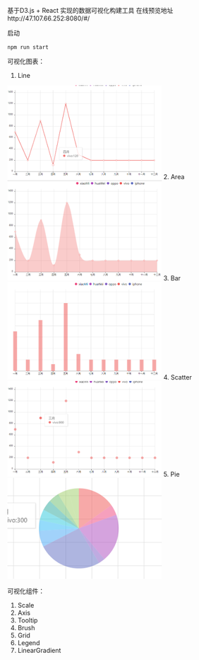 基于D3.js + React 实现的数据可视化构建工具 在线预览地址http://47.107.66.252:8080/#/

启动
~~~
npm run start
~~~

可视化图表：
1. Line
<img width="350" src="https://github.com/CBDxin/chart/blob/master/public/image/Line.png"/>
2. Area
<img width="350" src="https://github.com/CBDxin/chart/blob/master/public/image/Area.png"/>
3. Bar
<img width="350" src="https://github.com/CBDxin/chart/blob/master/public/image/Bar.png"/>
4. Scatter
<img width="350" src="https://github.com/CBDxin/chart/blob/master/public/image/Scatter.png"/>
5. Pie
<img width="350" src="https://github.com/CBDxin/chart/blob/master/public/image/Pie.png"/>

可视化组件：
1. Scale
2. Axis
3. Tooltip
4. Brush
5. Grid
6. Legend
7. LinearGradient
